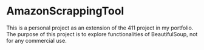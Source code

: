 # AmazonScrappingTool
This is a personal project as an extension of the 411 project in my portfolio. The purpose of this project is to explore functionalities of BeautifulSoup, not for any commercial use. 
